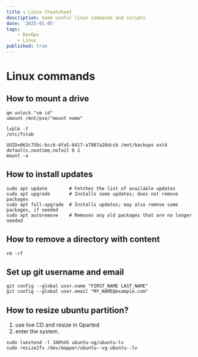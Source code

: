 ```yaml
---
title : Linux Cheatsheet
description: Some useful linux commands and scripts
date: '2025-01-05'
tags: 
    - DevOps
    - Linux
published: true
---
```


# Linux commands

## How to mount a drive
``` shellscript
qm unlock "vm id"
umount /mnt/pve/"mount name"

lsblk -f
/etc/fstab

UUID=063c75bc-bcc6-4fa5-8417-a7987a26dccb /mnt/backups ext4 defaults,noatime,nofail 0 2
mount -a
```

## How to install updates
``` shellscript
sudo apt update        # Fetches the list of available updates
sudo apt upgrade       # Installs some updates; does not remove packages
sudo apt full-upgrade  # Installs updates; may also remove some packages, if needed
sudo apt autoremove    # Removes any old packages that are no longer needed
```
## How to remove a directory with content
``` shellscript
rm -rf
```
## Set up git username and email
``` shellscript
git config --global user.name "FIRST_NAME LAST_NAME"
git config --global user.email "MY_NAME@example.com"
```
## How to resize ubuntu partition?

1. use live CD and resize in Gparted
2. enter the system. 
``` shellscript
sudo lvextend -l 100%VG ubuntu-vg/ubuntu-lv
sudo resize2fs /dev/mapper/ubuntu--vg-ubuntu--lv
```